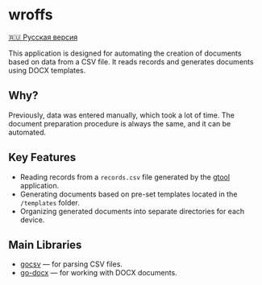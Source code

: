 # wroffs

[🇷🇺 Русская версия](README.ru.md)

This application is designed for automating the creation of documents based on data from a CSV file. It reads records and generates documents using DOCX templates.

## Why?

Previously, data was entered manually, which took a lot of time. The document preparation procedure is always the same, and it can be automated.

## Key Features

- Reading records from a `records.csv` file generated by the [gtool](https://github.com/gptlv/gtool) application.
- Generating documents based on pre-set templates located in the `/templates` folder.
- Organizing generated documents into separate directories for each device.

## Main Libraries

- [gocsv](https://github.com/gocarina/gocsv) — for parsing CSV files.
- [go-docx](https://github.com/lukasjarosch/go-docx) — for working with DOCX documents.

